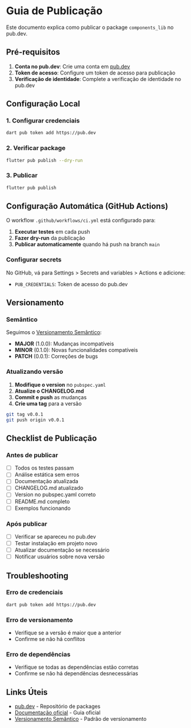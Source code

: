 # Guia de Publicação

Este documento explica como publicar o package `components_lib` no pub.dev.

## Pré-requisitos

1. **Conta no pub.dev**: Crie uma conta em [pub.dev](https://pub.dev)
2. **Token de acesso**: Configure um token de acesso para publicação
3. **Verificação de identidade**: Complete a verificação de identidade no pub.dev

## Configuração Local

### 1. Configurar credenciais

```bash
dart pub token add https://pub.dev
```

### 2. Verificar package

```bash
flutter pub publish --dry-run
```

### 3. Publicar

```bash
flutter pub publish
```

## Configuração Automática (GitHub Actions)

O workflow `.github/workflows/ci.yml` está configurado para:

1. **Executar testes** em cada push
2. **Fazer dry-run** da publicação
3. **Publicar automaticamente** quando há push na branch `main`

### Configurar secrets

No GitHub, vá para Settings > Secrets and variables > Actions e adicione:

- `PUB_CREDENTIALS`: Token de acesso do pub.dev

## Versionamento

### Semântico

Seguimos o [Versionamento Semântico](https://semver.org/lang/pt-BR/):

- **MAJOR** (1.0.0): Mudanças incompatíveis
- **MINOR** (0.1.0): Novas funcionalidades compatíveis
- **PATCH** (0.0.1): Correções de bugs

### Atualizando versão

1. **Modifique o version** no `pubspec.yaml`
2. **Atualize o CHANGELOG.md**
3. **Commit e push** as mudanças
4. **Crie uma tag** para a versão

```bash
git tag v0.0.1
git push origin v0.0.1
```

## Checklist de Publicação

### Antes de publicar

- [ ] Todos os testes passam
- [ ] Análise estática sem erros
- [ ] Documentação atualizada
- [ ] CHANGELOG.md atualizado
- [ ] Version no pubspec.yaml correto
- [ ] README.md completo
- [ ] Exemplos funcionando

### Após publicar

- [ ] Verificar se apareceu no pub.dev
- [ ] Testar instalação em projeto novo
- [ ] Atualizar documentação se necessário
- [ ] Notificar usuários sobre nova versão

## Troubleshooting

### Erro de credenciais
```bash
dart pub token add https://pub.dev
```

### Erro de versionamento
- Verifique se a versão é maior que a anterior
- Confirme se não há conflitos

### Erro de dependências
- Verifique se todas as dependências estão corretas
- Confirme se não há dependências desnecessárias

## Links Úteis

- [pub.dev](https://pub.dev) - Repositório de packages
- [Documentação oficial](https://dart.dev/tools/pub/publishing) - Guia oficial
- [Versionamento Semântico](https://semver.org/lang/pt-BR/) - Padrão de versionamento
